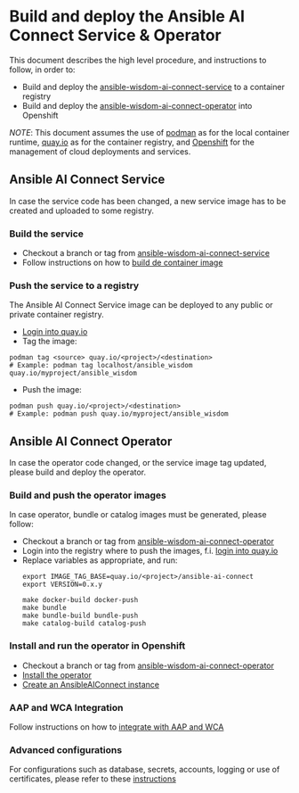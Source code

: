# Build and deploy the Ansible AI Connect Service & Operator

This document describes the high level procedure, and instructions to follow, in order to:
- Build and deploy the [ansible-wisdom-ai-connect-service](https://github.com/ansible/ansible-ai-connect-service) to a container registry
- Build and deploy the [ansible-wisdom-ai-connect-operator](https://github.com/ansible/ansible-ai-connect-operator) into Openshift

_NOTE_: This document assumes the use of [podman](https://podman.io/) as for the local container runtime, 
[quay.io](https://quay.io/) as for the container registry, 
and [Openshift](https://www.redhat.com/en/technologies/cloud-computing/openshift) for the management of cloud deployments and services.

## Ansible AI Connect Service

In case the service code has been changed, a new service image has to be created and uploaded to some registry. 

### Build the service

- Checkout a branch or tag from [ansible-wisdom-ai-connect-service](https://github.com/ansible/ansible-ai-connect-service)
- Follow instructions on how to [build de container image](https://github.com/ansible/ansible-ai-connect-service?tab=readme-ov-file#running-the-django-application-standalone-from-container)

### Push the service to a registry

The Ansible AI Connect Service image can be deployed to any public or private container registry.

- [Login into quay.io](https://quay.io/tutorial/)
- Tag the image:
```
podman tag <source> quay.io/<project>/<destination>
# Example: podman tag localhost/ansible_wisdom quay.io/myproject/ansible_wisdom
```
- Push the image:
```
podman push quay.io/<project>/<destination>
# Example: podman push quay.io/myproject/ansible_wisdom
```

## Ansible AI Connect Operator

In case the operator code changed, or the service image tag updated, please build and deploy the operator.

### Build and push the operator images

In case operator, bundle or catalog images must be generated, please follow:

- Checkout a branch or tag from [ansible-wisdom-ai-connect-operator](https://github.com/ansible/ansible-ai-connect-operator)
- Login into the registry where to push the images, f.i. [login into quay.io](https://quay.io/tutorial/) 
- Replace variables as appropriate, and run:
  ```
  export IMAGE_TAG_BASE=quay.io/<project>/ansible-ai-connect
  export VERSION=0.x.y
  
  make docker-build docker-push
  make bundle
  make bundle-build bundle-push
  make catalog-build catalog-push
  ```

### Install and run the operator in Openshift

- Checkout a branch or tag from [ansible-wisdom-ai-connect-operator](https://github.com/ansible/ansible-ai-connect-operator)
- [Install the operator](running-on-openshift-rosa-cluster.md)
- [Create an AnsibleAIConnect instance](running-on-openshift-rosa-cluster.md#create-an-ansibleaiconnect-instance)

### AAP and WCA Integration

Follow instructions on how to [integrate with AAP and WCA](aap-wca-integrations.md)

### Advanced configurations

For configurations such as database, secrets, accounts, logging or use of certificates, please refer to these [instructions](../README.md#advanced-configuration)
